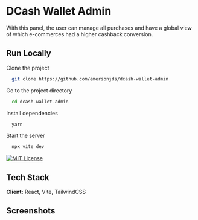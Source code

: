 
# DCash Wallet Admin

With this panel, the user can manage all purchases and have a global view of which e-commerces had a higher cashback conversion.

## Run Locally

Clone the project

```bash
  git clone https://github.com/emersonjds/dcash-wallet-admin
```

Go to the project directory

```bash
  cd dcash-wallet-admin
```

Install dependencies

```bash
  yarn
```

Start the server

```bash
  npx vite dev
```

[![MIT License](https://img.shields.io/badge/License-MIT-green.svg)](https://choosealicense.com/licenses/mit/)


## Tech Stack

**Client:** React, Vite, TailwindCSS


## Screenshots



